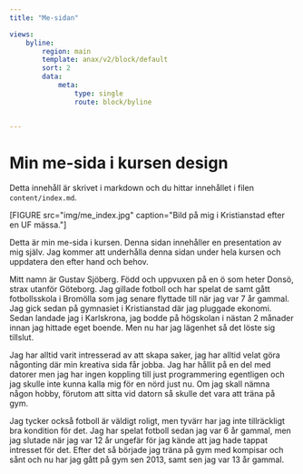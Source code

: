 ```yaml
---
title: "Me-sidan"

views:
    byline:
        region: main
        template: anax/v2/block/default
        sort: 2
        data:
            meta:
                type: single
                route: block/byline


---
```

Min me-sida i kursen design
=========================

Detta innehåll är skrivet i markdown och du hittar innehållet i filen `content/index.md`.

<div class="bild_pa_mig">
[FIGURE src="img/me_index.jpg" caption="Bild på mig i Kristianstad efter en UF mässa."]
</div>

Detta är min me-sida i kursen. Denna sidan innehåller en presentation av mig själv. Jag kommer att underhålla denna sidan under hela kursen och uppdatera den efter hand och behov.


Mitt namn är Gustav Sjöberg. Född och uppvuxen på en ö som heter Donsö, strax utanför Göteborg.
Jag gillade fotboll och har spelat de samt gått fotbollsskola i Bromölla som jag senare flyttade till när jag var 7 år gammal.
Jag gick sedan på gymnasiet i Kristianstad där jag pluggade ekonomi.
Sedan landade jag i Karlskrona, jag bodde på högskolan i nästan 2 månader innan jag hittade eget boende. Men nu har jag lägenhet så det löste sig tillslut.

Jag har alltid varit intresserad av att skapa saker, jag har alltid velat göra någonting där min kreativa sida får jobba.
Jag har hållit på en del med datorer men jag har ingen koppling till just programmering egentligen och jag skulle inte kunna kalla mig för en nörd just nu.
Om jag skall nämna någon hobby, förutom att sitta vid datorn så skulle det vara att träna på gym.

Jag tycker också fotboll är väldigt roligt, men tyvärr har jag inte tillräckligt bra kondition för det.
Jag har spelat fotboll sedan jag var 6 år gammal, men jag slutade när jag var 12 år ungefär för jag kände att jag hade tappat intresset för det.
Efter det så började jag träna på gym med kompisar och sånt och nu har jag gått på gym sen 2013, samt sen jag var 13 år gammal.
